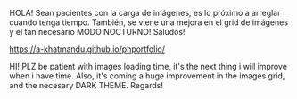 HOLA! Sean pacientes con la carga de imágenes, es lo próximo a arreglar cuando tenga tiempo.
También, se viene una mejora en el grid de imágenes y el tan necesario MODO NOCTURNO!
Saludos!

https://a-khatmandu.github.io/phportfolio/


HI! PLZ be patient with images loading time, it's the next thing i will improve when i have time.
Also, it's coming a huge improvement in the images grid, and the necesary DARK THEME.
Regards!
